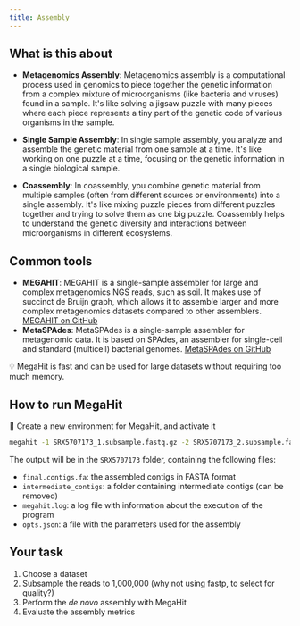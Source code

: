 ```yaml
---
title: Assembly
---
```



## What is this about

* **Metagenomics Assembly**: Metagenomics assembly is a computational process used in genomics to piece together the genetic information from a complex mixture of microorganisms (like bacteria and viruses) found in a sample. It's like solving a jigsaw puzzle with many pieces where each piece represents a tiny part of the genetic code of various organisms in the sample.

* **Single Sample Assembly**: In single sample assembly, you analyze and assemble the genetic material from one sample at a time. It's like working on one puzzle at a time, focusing on the genetic information in a single biological sample.

* **Coassembly**: In coassembly, you combine genetic material from multiple samples (often from different sources or environments) into a single assembly. It's like mixing puzzle pieces from different puzzles together and trying to solve them as one big puzzle. Coassembly helps to understand the genetic diversity and interactions between microorganisms in different ecosystems.

## Common tools

* **MEGAHIT**: MEGAHIT is a single-sample assembler for large and complex metagenomics NGS reads, such as soil. It makes use of succinct de Bruijn graph, which allows it to assemble larger and more complex metagenomics datasets compared to other assemblers. [MEGAHIT on GitHub](https://github.com/voutcn/megahit)
* **MetaSPAdes**: MetaSPAdes is a single-sample assembler for metagenomic data. It is based on SPAdes, an assembler for single-cell and standard (multicell) bacterial genomes. [MetaSPAdes on GitHub](https://github.com/ablab/spades#readme)

:bulb: MegaHit is fast and can be used for large datasets without requiring too much memory.

## How to run MegaHit

:pencil: Create a new environment for MegaHit, and activate it

```bash
megahit -1 SRX5707173_1.subsample.fastq.gz -2 SRX5707173_2.subsample.fastq.gz -o SRX5707173 -t 4
```

The output will be in the `SRX5707173` folder, containing the following files:

* `final.contigs.fa`: the assembled contigs in FASTA format
* `intermediate_contigs`: a folder containing intermediate contigs (can be removed)
* `megahit.log`: a log file with information about the execution of the program
* `opts.json`: a file with the parameters used for the assembly

## Your task

1. Choose a dataset
2. Subsample the reads to 1,000,000 (why not using fastp, to select for quality?)
3. Perform the *de novo* assembly with MegaHit
4. Evaluate the assembly metrics